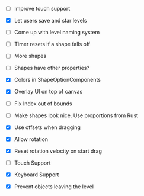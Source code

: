 - [ ] Improve touch support
- [x] Let users save and star levels
- [ ] Come up with level naming system
- [ ] Timer resets if a shape falls off
- [ ] More shapes
- [ ] Shapes have other properties?
- [x] Colors in ShapeOptionComponents
- [x] Overlay UI on top of canvas






- [ ] Fix Index out of bounds
- [ ] Make shapes look nice. Use proportions from Rust
- [x] Use offsets when dragging
- [x] Allow rotation
- [x] Reset rotation velocity on start drag
- [ ] Touch Support
- [x] Keyboard Support
- [x] Prevent objects leaving the level